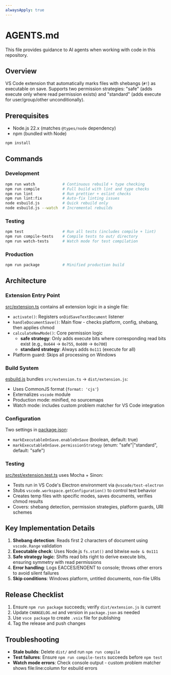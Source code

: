 ```yaml
---
alwaysApply: true
---
```


# AGENTS.md

This file provides guidance to AI agents when working with code in this
repository.

## Overview

VS Code extension that automatically marks files with shebangs (`#!`) as
executable on save. Supports two permission strategies: "safe" (adds execute
only where read permission exists) and "standard" (adds execute for
user/group/other unconditionally).

## Prerequisites

- Node.js 22.x (matches `@types/node` dependency)
- npm (bundled with Node)

```sh
npm install
```

## Commands

### Development

```sh
npm run watch            # Continuous rebuild + type checking
npm run compile          # Full build with lint and type checks
npm run lint             # Run prettier + eslint checks
npm run lint:fix         # Auto-fix linting issues
node esbuild.js          # Quick rebuild only
node esbuild.js --watch  # Incremental rebuilds
```

### Testing

```sh
npm test                 # Run all tests (includes compile + lint)
npm run compile-tests    # Compile tests to out/ directory
npm run watch-tests      # Watch mode for test compilation
```

### Production

```sh
npm run package          # Minified production build
```

## Architecture

### Extension Entry Point

[src/extension.ts](src/extension.ts) contains all extension logic in a
single file:

- `activate()`: Registers `onDidSaveTextDocument` listener
- `handleDocumentSave()`: Main flow - checks platform, config, shebang,
  then applies chmod
- `calculateNewMode()`: Core permission logic
  - **safe strategy**: Only adds execute bits where corresponding read bits
    exist (e.g., `0o644` → `0o755`, `0o600` → `0o700`)
  - **standard strategy**: Always adds `0o111` (execute for all)
- Platform guard: Skips all processing on Windows

### Build System

[esbuild.js](esbuild.js) bundles `src/extension.ts` → `dist/extension.js`:

- Uses CommonJS format (`format: 'cjs'`)
- Externalizes `vscode` module
- Production mode: minified, no sourcemaps
- Watch mode: includes custom problem matcher for VS Code integration

### Configuration

Two settings in [package.json](package.json):

- `markExecutableOnSave.enableOnSave` (boolean, default: true)
- `markExecutableOnSave.permissionStrategy` (enum: "safe"|"standard",
  default: "safe")

### Testing

[src/test/extension.test.ts](src/test/extension.test.ts) uses Mocha +
Sinon:

- Tests run in VS Code's Electron environment via `@vscode/test-electron`
- Stubs `vscode.workspace.getConfiguration()` to control test behavior
- Creates temp files with specific modes, saves documents, verifies chmod
  results
- Covers: shebang detection, permission strategies, platform guards, URI
  schemes

## Key Implementation Details

1. **Shebang detection**: Reads first 2 characters of document using
   `vscode.Range` validation
2. **Executable check**: Uses Node.js `fs.stat()` and bitwise
   `mode & 0o111`
3. **Safe strategy logic**: Shifts read bits right to derive execute bits,
   ensuring symmetry with read permissions
4. **Error handling**: Logs EACCES/ENOENT to console; throws other errors
   to avoid silent failures
5. **Skip conditions**: Windows platform, untitled documents, non-file URIs

## Release Checklist

1. Ensure `npm run package` succeeds; verify `dist/extension.js` is current
2. Update `CHANGELOG.md` and version in `package.json` as needed
3. Use `vsce package` to create `.vsix` file for publishing
4. Tag the release and push changes

## Troubleshooting

- **Stale builds**: Delete `dist/` and run `npm run compile`
- **Test failures**: Ensure `npm run compile-tests` succeeds before
  `npm test`
- **Watch mode errors**: Check console output - custom problem matcher
  shows file:line:column for esbuild errors
